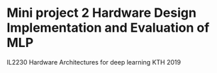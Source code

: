 # Mini project 2 Hardware Design Implementation and Evaluation of MLP

IL2230 Hardware Architectures for deep learning KTH 2019</br>


